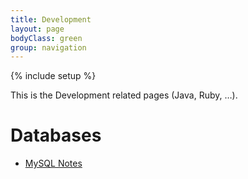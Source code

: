 ```yaml
---
title: Development
layout: page
bodyClass: green
group: navigation
---
```

{% include setup %}

This is the Development related pages (Java, Ruby, …).

# Databases

* [MySQL Notes](mysql-notes.html)

